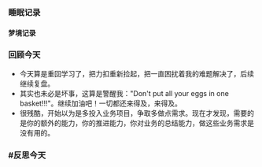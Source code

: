 ### 睡眠记录
#### 梦境记录
### 回顾今天
- 今天算是重回学习了，把力扣重新捡起，把一直困扰着我的难题解决了，后续继续复盘。
- 其实也未必是坏事，这算是警醒我："Don't put all your eggs in one basket!!!"。继续加油吧！一切都还来得及，来得及。
- 很残酷，开始以为是多投入业务项目，争取多做点需求。现在才发现，需要的是你的额外的能力，你的推进能力，你对业务的总结能力，做这些业务需求是没有用的。
### #反思今天 
